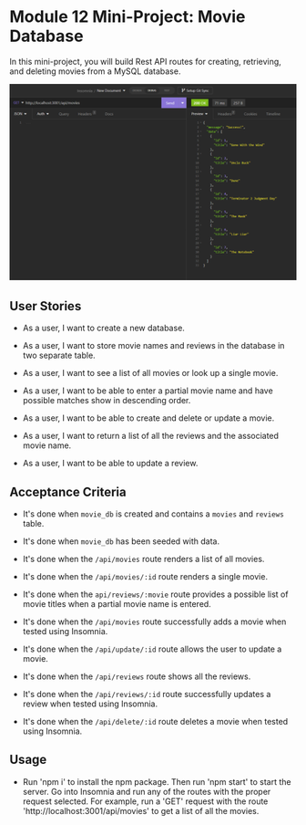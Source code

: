 # Module 12 Mini-Project: Movie Database

In this mini-project, you will build Rest API routes for creating, retrieving, and deleting movies from a MySQL database.

![SQL Movie Database Screenshot](./assets/movieDBSS.png)

## User Stories

* As a user, I want to create a new database.

* As a user, I want to store movie names and reviews in the database in two separate table.

* As a user, I want to see a list of all movies or look up a single movie.

* As a user, I want to be able to enter a partial movie name and have possible matches show in descending order.

* As a user, I want to be able to create and delete or update a movie.

* As a user, I want to return a list of all the reviews and the associated movie name.

* As a user, I want to be able to update a review.

## Acceptance Criteria

* It's done when `movie_db` is created and contains a `movies` and `reviews` table.

* It's done when `movie_db` has been seeded with data.

* It's done when the `/api/movies` route renders a list of all movies.

* It's done when the `/api/movies/:id` route renders a single movie.

* It's done when the `api/reviews/:movie` route provides a possible list of movie titles when a partial movie name is entered.

* It's done when the `/api/movies` route successfully adds a movie when tested using Insomnia.

* It's done when the `/api/update/:id` route allows the user to update a movie.

* It's done when the `/api/reviews` route shows all the reviews.

* It's done when the `/api/reviews/:id` route successfully updates a review when tested using Insomnia.

* It's done when the `/api/delete/:id` route deletes a movie when tested using Insomnia.

## Usage

* Run 'npm i' to install the npm package. Then run 'npm start' to start the server. Go into Insomnia and run any of the routes with the proper request selected. For example, run a 'GET' request with the route 'http://localhost:3001/api/movies' to get a list of all the movies.